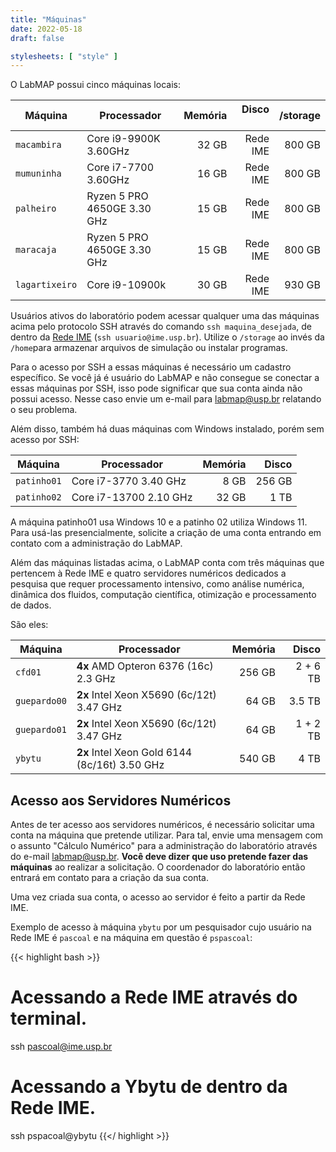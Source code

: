 ```yaml
---
title: "Máquinas"
date: 2022-05-18
draft: false

stylesheets: [ "style" ]
---
```


O LabMAP possui cinco máquinas locais:

| Máquina       | Processador                 | Memória | Disco &nbsp;&nbsp;&nbsp; | /storage |
| -----------   | --------------------------- | ------: | -----------------------: | -------: |
| `macambira`   | Core i9-9900K 3.60GHz       |   32 GB |                 Rede IME |   800 GB |
| `mumuninha`   | Core i7-7700 3.60GHz        |   16 GB |                 Rede IME |   800 GB |
| `palheiro`    | Ryzen 5 PRO 4650GE 3.30 GHz |   15 GB |                 Rede IME |   800 GB |
| `maracaja`    | Ryzen 5 PRO 4650GE 3.30 GHz |   15 GB |                 Rede IME |   800 GB |
| `lagartixeiro`| Core i9-10900k       |    30 GB |                 Rede IME |     930 GB |

Usuários ativos do laboratório podem acessar qualquer uma das máquinas acima
pelo protocolo SSH através do comando `ssh maquina_desejada`, de dentro da [Rede
IME][rime] (`ssh usuario@ime.usp.br`). Utilize o `/storage` ao invés
da `/home`para armazenar arquivos de simulação ou instalar programas.

Para o acesso por SSH a essas máquinas é necessário um cadastro específico.
Se você já é usuário do LabMAP e não consegue se conectar a essas máquinas por SSH, isso pode
significar que sua conta ainda não possui acesso. Nesse caso envie um e-mail para [labmap@usp.br](mailto:labmap@usp.br) relatando o seu problema. 

Além disso, também há duas máquinas com Windows instalado, porém sem acesso
por SSH: 

| Máquina     | Processador                 | Memória |    Disco |
| ----------- | --------------------------- | ------: | --------:|
| `patinho01` | Core i7-3770 3.40 GHz       |    8 GB |   256 GB |
| `patinho02` | Core i7-13700 2.10 GHz      |   32 GB |     1 TB |

A máquina patinho01 usa Windows 10 e a patinho 02 utiliza Windows 11.
Para usá-las presencialmente, solicite a criação de uma conta entrando 
em contato com a administração do LabMAP.

Além das máquinas listadas acima, o LabMAP conta com três máquinas que pertencem
à Rede IME e quatro servidores numéricos dedicados a pesquisa que requer
processamento intensivo, como análise numérica, dinâmica dos fluidos, computação
científica, otimização e processamento de dados.

São eles:

| Máquina      | Processador                                   | Memória |    Disco |
| ------------ | --------------------------------------------- | ------: | -------: |
| `cfd01`      | **4x** AMD Opteron 6376 (16c) 2.3 GHz         |  256 GB | 2 + 6 TB |
| `guepardo00` | **2x** Intel Xeon X5690 (6c/12t) 3.47 GHz     |   64 GB |   3.5 TB |
| `guepardo01` | **2x** Intel Xeon X5690 (6c/12t) 3.47 GHz     |   64 GB | 1 + 2 TB |
| `ybytu`      | **2x** Intel Xeon Gold 6144 (8c/16t) 3.50 GHz |  540 GB |     4 TB |

[rime]: https://si.ime.usp.br/

## Acesso aos Servidores Numéricos

Antes de ter acesso aos servidores numéricos, é necessário solicitar uma conta
na máquina que pretende utilizar. Para tal, envie uma mensagem com o assunto
"Cálculo Numérico" para a administração do laboratório através do e-mail
[labmap@usp.br](mailto:labmap@usp.br). **Você deve dizer que uso pretende fazer
das máquinas** ao realizar a solicitação. O coordenador do laboratório então
entrará em contato para a criação da sua conta.

Uma vez criada sua conta, o acesso ao servidor é feito a partir da Rede IME.

Exemplo de acesso à máquina `ybytu` por um pesquisador cujo usuário na Rede IME
é `pascoal` e na máquina em questão é `pspascoal`:

{{< highlight bash >}}
# Acessando a Rede IME através do terminal.
ssh pascoal@ime.usp.br
# Acessando a Ybytu de dentro da Rede IME.
ssh pspacoal@ybytu
{{</ highlight >}}
